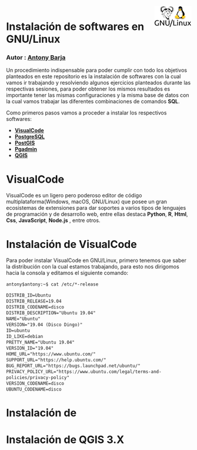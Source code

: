 <img src="../Img/icon/gnu_linux.png" align="right" width = 20% />

# Instalación de softwares en GNU/Linux

### Autor : <a href= 'https://barja8.github.io/'>Antony Barja</a>

Un procedimiento indispensable para poder cumplir con todo los objetivos planteados en este repositorio es la instalación de softwares con la cual vamos ir trabajando y resolviendo algunos ejercicios planteados durante las respectivas sesiones,  para poder obtener los mismos resultados 
es importante tener las mismas configuraciones y la misma base de datos con la cual vamos trabajar las diferentes combinaciones de comandos **SQL**.

Como primeros pasos vamos a proceder a instalar los respectivos softwares: 

* [**VisualCode**](https://code.visualstudio.com)
* [**PostgreSQL**](https://www.postgresql.org)
* [**PostGIS**](https://postgis.net)
* [**Pgadmin**](https://www.pgadmin.org) 
* [**QGIS**](https://qgis.org/es/site/) 

# VisualCode 
VisualCode es un ligero pero poderoso editor de código multiplataforma(Windows, macOS, GNU/Linux) que posee un gran ecosistemas de extensiones para dar soportes a varios tipos de lenguajes de programación y de desarrollo web, entre ellas destaca **Python**, **R**, **Html**, **Css**, **JavaScript**, **Node.js** , entre otros.

# Instalación de VisualCode
Para poder instalar VisualCode en GNU/Linux, primero tenemos que saber la distribución con la cual estamos trabajando, para esto nos dirigomos hacia la consola y editamos el siguiente comando:

```
antony$antony:~$ cat /etc/*-release
```

```
DISTRIB_ID=Ubuntu
DISTRIB_RELEASE=19.04
DISTRIB_CODENAME=disco
DISTRIB_DESCRIPTION="Ubuntu 19.04"
NAME="Ubuntu"
VERSION="19.04 (Disco Dingo)"
ID=ubuntu
ID_LIKE=debian
PRETTY_NAME="Ubuntu 19.04"
VERSION_ID="19.04"
HOME_URL="https://www.ubuntu.com/"
SUPPORT_URL="https://help.ubuntu.com/"
BUG_REPORT_URL="https://bugs.launchpad.net/ubuntu/"
PRIVACY_POLICY_URL="https://www.ubuntu.com/legal/terms-and-policies/privacy-policy"
VERSION_CODENAME=disco
UBUNTU_CODENAME=disco
```


# Instalación de 
# Instalación de **QGIS 3.X**





